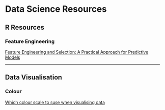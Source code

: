 # Data Science Resources


## R Resources

### Feature Engineering
[Feature Engineering and Selection: A Practical Approach for Predictive Models](https://bookdown.org/max/FES/)

---

## Data Visualisation ##

### Colour
[Which colour scale to suse when visualising data](https://blog.datawrapper.de/which-color-scale-to-use-in-data-vis/)

